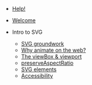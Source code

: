 <!-- docs/_sidebar.md -->

- [Help!](https://docs.google.com/document/d/16gw_0HPkozLbhV0MdhE-znHq6elyGpfXN5mdimmqUIE/edit)
- [Welcome](/)

- Intro to SVG

  - [SVG groundwork](svg-groundwork.md)
  - [Why animate on the web?](why.md)
  - [The viewBox & viewport](the-viewbox.md)
  - [preserveAspectRatio](preserveaspectratio.md)
  - [SVG elements](svg-elements.md)
  - [Accessibility](accessibility.md)

<!-- - Diving deeper

  - [Creating & Sourcing graphics](creating-SVG-graphics.md)
  - [Optimising and structuring](optimising.md)
  - [Performance](performance.md)
  - [Masking and Clipping](masking-clipping.md)
  - [SVG Filters](filters.md) -->
